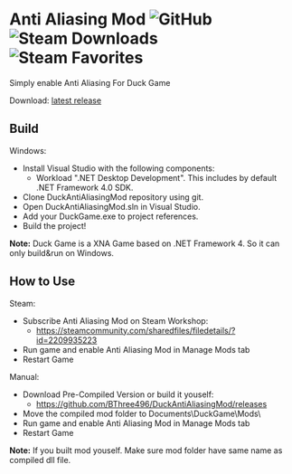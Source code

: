 # Anti Aliasing Mod ![GitHub](https://img.shields.io/github/license/BThree496/DuckAntiAliasingMod?style=flat-square) ![Steam Downloads](https://img.shields.io/steam/downloads/2209935223?style=flat-square) ![Steam Favorites](https://img.shields.io/steam/favorites/2209935223?color=blue&style=flat-square)
Simply enable Anti Aliasing For Duck Game


Download: [latest release](https://github.com/BThree496/DuckAntiAliasingMod/releases)

Build
-------
Windows:
- Install Visual Studio with the following components:
  - Workload ".NET Desktop Development". This includes by default .NET Framework 4.0 SDK.
- Clone DuckAntiAliasingMod repository using git.
- Open DuckAntiAliasingMod.sln in Visual Studio.
- Add your DuckGame.exe to project references.
- Build the project!

**Note:** Duck Game is a XNA Game based on .NET Framework 4. So it can only build&run on Windows.

How to Use
-------
Steam:
- Subscribe Anti Aliasing Mod on Steam Workshop:
  - https://steamcommunity.com/sharedfiles/filedetails/?id=2209935223
- Run game and enable Anti Aliasing Mod in Manage Mods tab
- Restart Game

Manual:
- Download Pre-Compiled Version or build it youself:
  - https://github.com/BThree496/DuckAntiAliasingMod/releases
- Move the compiled mod folder to Documents\DuckGame\Mods\
- Run game and enable Anti Aliasing Mod in Manage Mods tab
- Restart Game

**Note:** If you built mod youself. Make sure mod folder have same name as compiled dll file.
